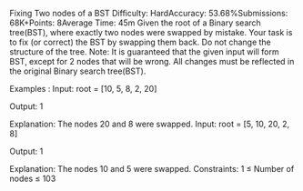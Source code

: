Fixing Two nodes of a BST
Difficulty: HardAccuracy: 53.68%Submissions: 68K+Points: 8Average Time: 45m
Given the root of a Binary search tree(BST), where exactly two nodes were swapped by mistake. Your task is to fix (or correct) the BST by swapping them back. Do not change the structure of the tree.
Note: It is guaranteed that the given input will form BST, except for 2 nodes that will be wrong. All changes must be reflected in the original Binary search tree(BST).
 
Examples :
Input: root = [10, 5, 8, 2, 20]
     
Output: 1
       

Explanation: The nodes 20 and 8 were swapped. 
Input: root = [5, 10, 20, 2, 8]
     
Output: 1 
     
Explanation: The nodes 10 and 5 were swapped.
Constraints:
1 ≤ Number of nodes ≤ 103